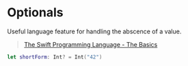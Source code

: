 # Optionals 

Useful language feature for handling the abscence of a value. 

> [The Swift Programming Language - The Basics](https://docs.swift.org/swift-book/LanguageGuide/TheBasics.html)

```swift 
let shortForm: Int? = Int("42")
```
